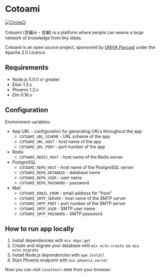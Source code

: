 # Cotoami

[![CircleCI](https://circleci.com/gh/cotoami/cotoami.svg?style=svg)](https://circleci.com/gh/cotoami/cotoami)

Cotoami (言編み・言網) is a platform where people can weave a large network of knowledge from tiny ideas.

Cotoami is an open source project, sponsored by [UNIVA Paycast](https://www.univapay.com) under the Apache 2.0 Licence.

## Requirements

* Node.js 5.0.0 or greater
* Elixir 1.3.x
* Phoenix 1.2.x
* Elm 0.18.x

## Configuration 

Environment variables: 

* App URL - configuration for generating URLs throughout the app
    * `COTOAMI_URL_SCHEME` - URL scheme of the app
    * `COTOAMI_URL_HOST` - host name of the app
    * `COTOAMI_URL_PORT` - port number of the app
* Redis
    * `COTOAMI_REDIS_HOST` - host name of the Redis server
* PostgreSQL
    * `COTOAMI_REPO_HOST` - host name of the PostgreSQL server
    * `COTOAMI_REPO_DATABASE` - database name
    * `COTOAMI_REPO_USER` - user name
    * `COTOAMI_REPO_PASSWORD` - password
* Mail
    * `COTOAMI_EMAIL_FROM` - email address for "from"
    * `COTOAMI_SMTP_SERVER` - host name of the SMTP server
    * `COTOAMI_SMTP_PORT` - port number of the SMTP server
    * `COTOAMI_SMTP_USER` - SMTP user name
    * `COTOAMI_SMTP_PASSWORD` - SMTP password

## How to run app locally

1. Install dependencies with `mix deps.get`
2. Create and migrate your database with `mix ecto.create && mix ecto.migrate`
3. Install Node.js dependencies with `npm install`
4. Start Phoenix endpoint with `mix phoenix.server`

Now you can visit `localhost:4000` from your browser.
